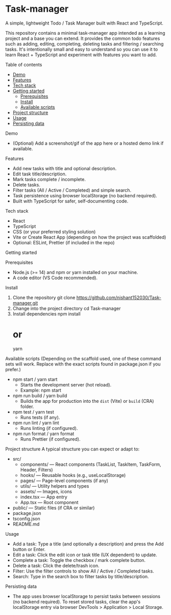 # Task-manager

A simple, lightweight Todo / Task Manager built with React and TypeScript.

This repository contains a minimal task-manager app intended as a learning project and a base you can extend. It provides the common todo features such as adding, editing, completing, deleting tasks and filtering / searching tasks. It's intentionally small and easy to understand so you can use it to learn React + TypeScript and experiment with features you want to add.

Table of contents
- [Demo](#demo)
- [Features](#features)
- [Tech stack](#tech-stack)
- [Getting started](#getting-started)
  - [Prerequisites](#prerequisites)
  - [Install](#install)
  - [Available scripts](#available-scripts)
- [Project structure](#project-structure)
- [Usage](#usage)
- [Persisting data](#persisting-data)

Demo
- (Optional) Add a screenshot/gif of the app here or a hosted demo link if available.

Features
- Add new tasks with title and optional description.
- Edit task title/description.
- Mark tasks complete / incomplete.
- Delete tasks.
- Filter tasks (All / Active / Completed) and simple search.
- Task persistence using browser localStorage (no backend required).
- Built with TypeScript for safer, self-documenting code.

Tech stack
- React
- TypeScript
- CSS (or your preferred styling solution)
- Vite or Create React App (depending on how the project was scaffolded)
- Optional: ESLint, Prettier (if included in the repo)

Getting started

Prerequisites
- Node.js (>= 14) and npm or yarn installed on your machine.
- A code editor (VS Code recommended).

Install
1. Clone the repository
   git clone https://github.com/nishant152030/Task-manager.git
2. Change into the project directory
   cd Task-manager
3. Install dependencies
   npm install
   # or
   yarn

Available scripts
(Depending on the scaffold used, one of these command sets will work. Replace with the exact scripts found in package.json if you prefer.)

- npm start / yarn start
  - Starts the development server (hot reload).
  - Example: npm start
- npm run build / yarn build
  - Builds the app for production into the `dist` (Vite) or `build` (CRA) folder.
- npm test / yarn test
  - Runs tests (if any).
- npm run lint / yarn lint
  - Runs linting (if configured).
- npm run format / yarn format
  - Runs Prettier (if configured).

Project structure
A typical structure you can expect or adapt to:
- src/
  - components/   — React components (TaskList, TaskItem, TaskForm, Header, Filters)
  - hooks/        — Reusable hooks (e.g., useLocalStorage)
  - pages/        — Page-level components (if any)
  - utils/        — Utility helpers and types
  - assets/       — Images, icons
  - index.tsx     — App entry
  - App.tsx       — Root component
- public/         — Static files (if CRA or similar)
- package.json
- tsconfig.json
- README.md

Usage
- Add a task: Type a title (and optionally a description) and press the Add button or Enter.
- Edit a task: Click the edit icon or task title (UX dependent) to update.
- Complete a task: Toggle the checkbox / mark complete button.
- Delete a task: Click the delete/trash icon.
- Filter: Use the filter controls to show All / Active / Completed tasks.
- Search: Type in the search box to filter tasks by title/description.

Persisting data
- The app uses browser localStorage to persist tasks between sessions (no backend required). To reset stored tasks, clear the app's localStorage entry via browser DevTools > Application > Local Storage.


